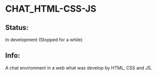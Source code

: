 # CHAT_HTML-CSS-JS
## Status:
In development (Stopped for a while)
## Info:
A chat environment in a web what was develop by HTML, CSS and JS.
